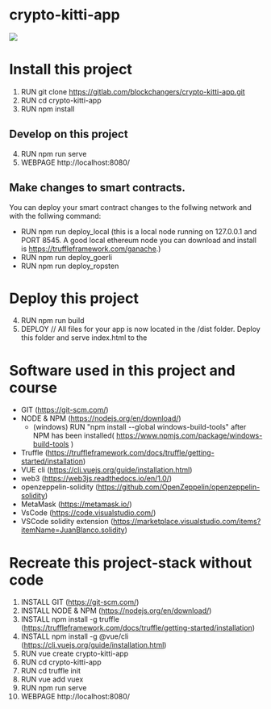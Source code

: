 # crypto-kitti-app
![](https://i.imgur.com/5CnIsMV.png)

# Install this project
1. RUN git clone https://gitlab.com/blockchangers/crypto-kitti-app.git
2. RUN cd crypto-kitti-app
3. RUN npm install

## Develop on this project
4. RUN npm run serve
6. WEBPAGE http://localhost:8080/

## Make changes to smart contracts.
You can deploy your smart contract changes to the follwing network and with the follwing command:
* RUN npm run deploy_local (this is a local node running on 127.0.0.1 and PORT 8545. A good local ethereum node you can download and install is https://truffleframework.com/ganache.)
* RUN npm run deploy_goerli
* RUN npm run deploy_ropsten

# Deploy this project
4. RUN npm run build
4. DEPLOY // All files for your app is now located in the /dist folder. Deploy this folder and serve index.html to the 

# Software used in this project and course
* GIT (https://git-scm.com/)
* NODE & NPM (https://nodejs.org/en/download/)
  * (windows) RUN "npm install --global windows-build-tools" after NPM has been installed( https://www.npmjs.com/package/windows-build-tools ) 
* Truffle (https://truffleframework.com/docs/truffle/getting-started/installation)
* VUE cli (https://cli.vuejs.org/guide/installation.html)
* web3 (https://web3js.readthedocs.io/en/1.0/)
* openzeppelin-solidity (https://github.com/OpenZeppelin/openzeppelin-solidity)
* MetaMask (https://metamask.io/)
* VsCode (https://code.visualstudio.com/)
* VSCode solidity extension (https://marketplace.visualstudio.com/items?itemName=JuanBlanco.solidity)

# Recreate this project-stack without code
1. INSTALL GIT (https://git-scm.com/)
1. INSTALL NODE & NPM (https://nodejs.org/en/download/)
1. INSTALL npm install -g truffle (https://truffleframework.com/docs/truffle/getting-started/installation)
2. INSTALL npm install -g @vue/cli (https://cli.vuejs.org/guide/installation.html)
3. RUN vue create crypto-kitti-app
4. RUN cd crypto-kitti-app
5. RUN cd truffle init
6. RUN vue add vuex
4. RUN npm run serve
6. WEBPAGE http://localhost:8080/